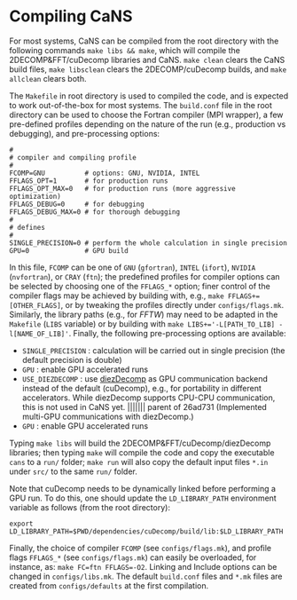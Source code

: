 # Compiling CaNS

For most systems, CaNS can be compiled from the root directory with the following commands `make libs && make`, which will compile the 2DECOMP&FFT/cuDecomp libraries and CaNS. `make clean` clears the CaNS build files, `make libsclean` clears the 2DECOMP/cuDecomp builds, and `make allclean` clears both.

The `Makefile` in root directory is used to compiled the code, and is expected to work out-of-the-box for most systems. The `build.conf` file in the root directory can be used to choose the Fortran compiler (MPI wrapper), a few pre-defined profiles depending on the nature of the run (e.g., production vs debugging), and pre-processing options:

```shell
#
# compiler and compiling profile
#
FCOMP=GNU          # options: GNU, NVIDIA, INTEL
FFLAGS_OPT=1       # for production runs
FFLAGS_OPT_MAX=0   # for production runs (more aggressive optimization)
FFLAGS_DEBUG=0     # for debugging
FFLAGS_DEBUG_MAX=0 # for thorough debugging
#
# defines
#
SINGLE_PRECISION=0 # perform the whole calculation in single precision
GPU=0              # GPU build
```

In this file, `FCOMP` can be one of `GNU` (`gfortran`), `INTEL` (`ifort`), `NVIDIA` (`nvfortran`), or `CRAY` (`ftn`); the predefined profiles for compiler options can be selected by choosing one of the `FFLAGS_*` option; finer control of the compiler flags may be achieved by building with, e.g., `make FFLAGS+=[OTHER_FLAGS]`, or by tweaking the profiles directly under `configs/flags.mk`. Similarly, the library paths (e.g., for *FFTW*) may need to be adapted in the `Makefile` (`LIBS` variable) or by building with `make LIBS+='-L[PATH_TO_LIB] -l[NAME_OF_LIB]'`. Finally, the following pre-processing options are available:

 * `SINGLE_PRECISION` : calculation will be carried out in single precision (the default precision is double)
 * `GPU`              : enable GPU accelerated runs
 * `USE_DIEZDECOMP`   : use [diezDecomp](https://github.com/Rafael10Diez/diezDecomp) as GPU communication backend instead of the default (cuDecomp), e.g., for portability in different accelerators. While diezDecomp supports CPU-CPU communication, this is not used in CaNS yet.
||||||| parent of 26ad731 (Implemented multi-GPU communications with diezDecomp.)
 * `GPU`              : enable GPU accelerated runs

Typing `make libs` will build the 2DECOMP&FFT/cuDecomp/diezDecomp libraries; then typing `make` will compile the code and copy the executable `cans` to a `run/` folder; `make run` will also copy the default input files `*.in` under `src/` to the same `run/` folder.

Note that cuDecomp needs to be dynamically linked before performing a GPU run. To do this, one should update the `LD_LIBRARY_PATH` environment variable as follows (from the root directory):
```shell
export LD_LIBRARY_PATH=$PWD/dependencies/cuDecomp/build/lib:$LD_LIBRARY_PATH
```

Finally, the choice of compiler `FCOMP` (see `configs/flags.mk`), and profile flags `FFLAGS_*` (see `configs/flags.mk`) can easily be overloaded, for instance, as: `make FC=ftn FFLAGS=-O2`. Linking and Include options can be changed in `configs/libs.mk`. The default `build.conf` files and `*.mk` files are created from `configs/defaults` at the first compilation.
